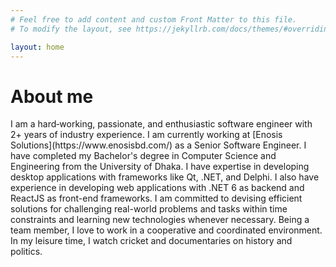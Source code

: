 ```yaml
---
# Feel free to add content and custom Front Matter to this file.
# To modify the layout, see https://jekyllrb.com/docs/themes/#overriding-theme-defaults

layout: home
---
```

<h1>About me</h1>
I am a hard‑working, passionate, and enthusiastic software engineer with 2+ years of industry experience. I am currently working at [Enosis Solutions](https://www.enosisbd.com/) as a Senior Software Engineer. I have completed my Bachelor's degree in Computer Science and Engineering from the University of Dhaka. I have expertise in developing desktop applications with frameworks like Qt, .NET, and Delphi. I also have experience in developing web applications with .NET 6 as backend and ReactJS as front-end frameworks. I am committed to devising efficient solutions for challenging real-world problems and tasks within time constraints and learning new technologies whenever necessary. Being a team member, I love to work in a cooperative and coordinated environment. In my leisure time, I watch cricket and documentaries on history and politics. 
